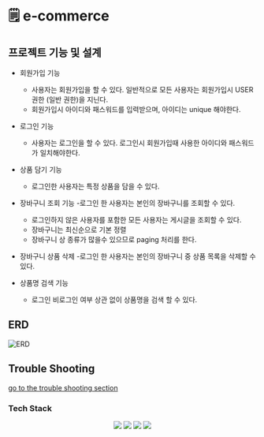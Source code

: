 #
# 🗒  e-commerce


## 프로젝트 기능 및 설계
- 회원가입 기능
  - 사용자는 회원가입을 할 수 있다. 일반적으로 모든 사용자는 회원가입시 USER 권한 (일반 권한)을 지닌다. 
  - 회원가입시 아이디와 패스워드를 입력받으며, 아이디는 unique 해야한다. 

- 로그인 기능
  - 사용자는 로그인을 할 수 있다. 로그인시 회원가입때 사용한 아이디와 패스워드가 일치해야한다. 

- 상품 담기 기능 
  - 로그인한 사용자는 특정 상품을 담을 수 있다.  

- 장바구니 조회 기능
  -로그인 한 사용자는 본인의 장바구니를 조회할 수 있다.
  - 로그인하지 않은 사용자를 포함한 모든 사용자는 게시글을 조회할 수 있다. 
  - 장바구니는 최신순으로 기본 정렬
  - 장바구니 상 종류가 많을수 있으므로 paging 처리를 한다. 

- 장바구니 상품 삭제
  -로그인 한 사용자는 본인의 장바구니 중 상품 목록을 삭제할 수 있다. 

- 상품명 검색 기능
  - 로그인 비로그인 여부 상관 없이 상품명을 검색 할 수 있다.

## ERD 
![ERD](doc/img/erd.png)

## Trouble Shooting
[go to the trouble shooting section](doc/TROUBLE_SHOOTING.md)

### Tech Stack
<div align=center> 
  <img src="https://img.shields.io/badge/java-007396?style=for-the-badge&logo=java&logoColor=white"> 
  <img src="https://img.shields.io/badge/spring-6DB33F?style=for-the-badge&logo=spring&logoColor=white"> 
  <img src="https://img.shields.io/badge/mysql-4479A1?style=for-the-badge&logo=mysql&logoColor=white"> 
  <img src="https://img.shields.io/badge/git-F05032?style=for-the-badge&logo=git&logoColor=white">
</div>
